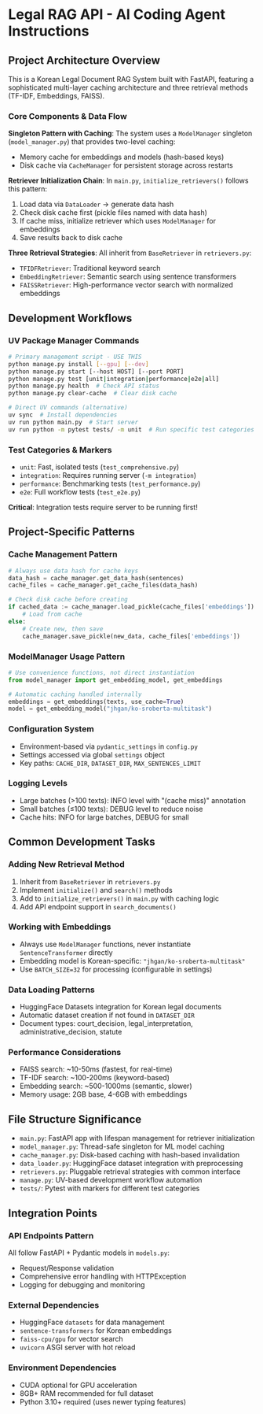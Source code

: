 # Legal RAG API - AI Coding Agent Instructions

## Project Architecture Overview

This is a Korean Legal Document RAG System built with FastAPI, featuring a sophisticated multi-layer caching architecture and three retrieval methods (TF-IDF, Embeddings, FAISS).

### Core Components & Data Flow

**Singleton Pattern with Caching**: The system uses a `ModelManager` singleton (`model_manager.py`) that provides two-level caching:
- Memory cache for embeddings and models (hash-based keys)
- Disk cache via `CacheManager` for persistent storage across restarts

**Retriever Initialization Chain**: In `main.py`, `initialize_retrievers()` follows this pattern:
1. Load data via `DataLoader` → generate data hash
2. Check disk cache first (pickle files named with data hash)
3. If cache miss, initialize retriever which uses `ModelManager` for embeddings
4. Save results back to disk cache

**Three Retrieval Strategies**: All inherit from `BaseRetriever` in `retrievers.py`:
- `TFIDFRetriever`: Traditional keyword search
- `EmbeddingRetriever`: Semantic search using sentence transformers
- `FAISSRetriever`: High-performance vector search with normalized embeddings

## Development Workflows

### UV Package Manager Commands
```bash
# Primary management script - USE THIS
python manage.py install [--gpu] [--dev]
python manage.py start [--host HOST] [--port PORT]
python manage.py test [unit|integration|performance|e2e|all]
python manage.py health  # Check API status
python manage.py clear-cache  # Clear disk cache

# Direct UV commands (alternative)
uv sync  # Install dependencies
uv run python main.py  # Start server
uv run python -m pytest tests/ -m unit  # Run specific test categories
```

### Test Categories & Markers
- `unit`: Fast, isolated tests (`test_comprehensive.py`)
- `integration`: Requires running server (`-m integration`)
- `performance`: Benchmarking tests (`test_performance.py`)
- `e2e`: Full workflow tests (`test_e2e.py`)

**Critical**: Integration tests require server to be running first!

## Project-Specific Patterns

### Cache Management Pattern
```python
# Always use data hash for cache keys
data_hash = cache_manager.get_data_hash(sentences)
cache_files = cache_manager.get_cache_files(data_hash)

# Check disk cache before creating
if cached_data := cache_manager.load_pickle(cache_files['embeddings']):
    # Load from cache
else:
    # Create new, then save
    cache_manager.save_pickle(new_data, cache_files['embeddings'])
```

### ModelManager Usage Pattern
```python
# Use convenience functions, not direct instantiation
from model_manager import get_embedding_model, get_embeddings

# Automatic caching handled internally
embeddings = get_embeddings(texts, use_cache=True)
model = get_embedding_model("jhgan/ko-sroberta-multitask")
```

### Configuration System
- Environment-based via `pydantic_settings` in `config.py`
- Settings accessed via global `settings` object
- Key paths: `CACHE_DIR`, `DATASET_DIR`, `MAX_SENTENCES_LIMIT`

### Logging Levels
- Large batches (>100 texts): INFO level with "(cache miss)" annotation
- Small batches (≤100 texts): DEBUG level to reduce noise
- Cache hits: INFO for large batches, DEBUG for small

## Common Development Tasks

### Adding New Retrieval Method
1. Inherit from `BaseRetriever` in `retrievers.py`
2. Implement `initialize()` and `search()` methods
3. Add to `initialize_retrievers()` in `main.py` with caching logic
4. Add API endpoint support in `search_documents()`

### Working with Embeddings
- Always use `ModelManager` functions, never instantiate `SentenceTransformer` directly
- Embedding model is Korean-specific: `"jhgan/ko-sroberta-multitask"`
- Use `BATCH_SIZE=32` for processing (configurable in settings)

### Data Loading Patterns
- HuggingFace Datasets integration for Korean legal documents
- Automatic dataset creation if not found in `DATASET_DIR`
- Document types: court_decision, legal_interpretation, administrative_decision, statute

### Performance Considerations
- FAISS search: ~10-50ms (fastest, for real-time)
- TF-IDF search: ~100-200ms (keyword-based)
- Embedding search: ~500-1000ms (semantic, slower)
- Memory usage: 2GB base, 4-6GB with embeddings

## File Structure Significance

- `main.py`: FastAPI app with lifespan management for retriever initialization
- `model_manager.py`: Thread-safe singleton for ML model caching
- `cache_manager.py`: Disk-based caching with hash-based invalidation
- `data_loader.py`: HuggingFace dataset integration with preprocessing
- `retrievers.py`: Pluggable retrieval strategies with common interface
- `manage.py`: UV-based development workflow automation
- `tests/`: Pytest with markers for different test categories

## Integration Points

### API Endpoints Pattern
All follow FastAPI + Pydantic models in `models.py`:
- Request/Response validation
- Comprehensive error handling with HTTPException
- Logging for debugging and monitoring

### External Dependencies
- HuggingFace `datasets` for data management
- `sentence-transformers` for Korean embeddings
- `faiss-cpu/gpu` for vector search
- `uvicorn` ASGI server with hot reload

### Environment Dependencies
- CUDA optional for GPU acceleration
- 8GB+ RAM recommended for full dataset
- Python 3.10+ required (uses newer typing features)
